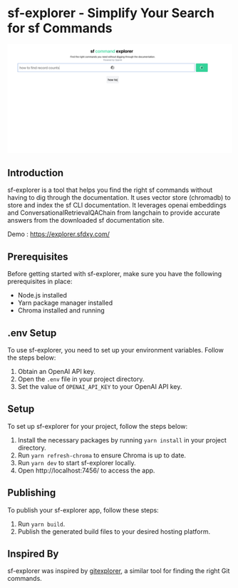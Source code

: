 # sf-explorer - Simplify Your Search for sf Commands

![home.png](/screenshots/home.png)

## Introduction

sf-explorer is a tool that helps you find the right sf commands without having to dig through the documentation. It uses vector store (chromadb) to store and index the sf CLI documentation. It leverages openai embeddings and ConversationalRetrievalQAChain from langchain to provide accurate answers from the downloaded sf documentation site.

Demo : https://explorer.sfdxy.com/

## Prerequisites

Before getting started with sf-explorer, make sure you have the following prerequisites in place:

- Node.js installed
- Yarn package manager installed
- Chroma installed and running

## .env Setup

To use sf-explorer, you need to set up your environment variables. Follow the steps below:

1. Obtain an OpenAI API key.
2. Open the `.env` file in your project directory.
3. Set the value of `OPENAI_API_KEY` to your OpenAI API key.

## Setup

To set up sf-explorer for your project, follow the steps below:

1. Install the necessary packages by running `yarn install` in your project directory.
2. Run `yarn refresh-chroma` to ensure Chroma is up to date.
3. Run `yarn dev` to start sf-explorer locally.
4. Open http://localhost:7456/ to access the app.

## Publishing

To publish your sf-explorer app, follow these steps:

1. Run `yarn build`.
2. Publish the generated build files to your desired hosting platform.

## Inspired By
sf-explorer was inspired by [gitexplorer](https://github.com/summitech/gitexplorer), a similar tool for finding the right Git commands.
